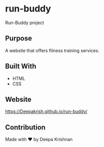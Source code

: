 # run-buddy
Run-Buddy project



## Purpose
A website that offers fitness training services.

## Built With
* HTML
* CSS

## Website
https://Deepakrish.github.io/run-buddy/

## Contribution
Made with ❤️ by Deepa Krishnan
